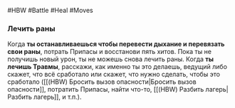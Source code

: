 #HBW #Battle #Heal #Moves
### Лечить раны
Когда **ты останавливаешься чтобы перевести дыхание и перевязать свои раны**, потрать Припасы и восстанови пять хитов. Пока ты не получишь новый урон, ты не можешь снова лечить раны. 
Когда **ты лечишь Травмы**, расскажи, как именно ты это делаешь, ведущий либо скажет, что всё сработало или скажет, что нужно сделать, чтобы это сработало ([[(HBW) Бросить вызов опасности|Бросить вызов опасности]], потратить Припасы, найти что-то, [[(HBW) Разбить лагерь|Разбить лагерь]], и т.п.).